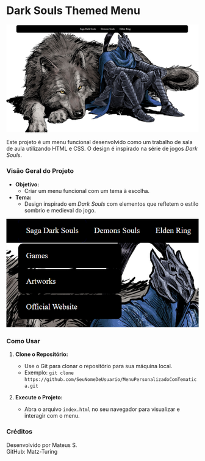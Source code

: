 # Dark Souls Themed Menu

![Captura de Tela Principal](img/1.png)

Este projeto é um menu funcional desenvolvido como um trabalho de sala de aula utilizando HTML e CSS. O design é inspirado na série de jogos _Dark Souls_.

### Visão Geral do Projeto

*   **Objetivo:**
    *   Criar um menu funcional com um tema à escolha.
*   **Tema:**
    *   Design inspirado em _Dark Souls_ com elementos que refletem o estilo sombrio e medieval do jogo.

![Captura de Tela de Recursos 1](img/2.png)

### Como Usar

1.  **Clone o Repositório:**
    *   Use o Git para clonar o repositório para sua máquina local.
    *   Exemplo: `git clone https://github.com/SeuNomeDeUsuario/MenuPersonalizadoComTematica.git`

2.  **Execute o Projeto:**
    *   Abra o arquivo `index.html` no seu navegador para visualizar e interagir com o menu.

### Créditos

Desenvolvido por Mateus S.  
GitHub: Matz-Turing
